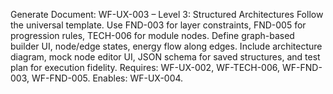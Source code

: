 Generate Document: WF-UX-003 – Level 3: Structured Architectures
Follow the universal template. Use FND-003 for layer constraints, FND-005 for progression rules, TECH-006 for module nodes. Define graph-based builder UI, node/edge states, energy flow along edges. Include architecture diagram, mock node editor UI, JSON schema for saved structures, and test plan for execution fidelity.
Requires: WF-UX-002, WF-TECH-006, WF-FND-003, WF-FND-005. Enables: WF-UX-004.
